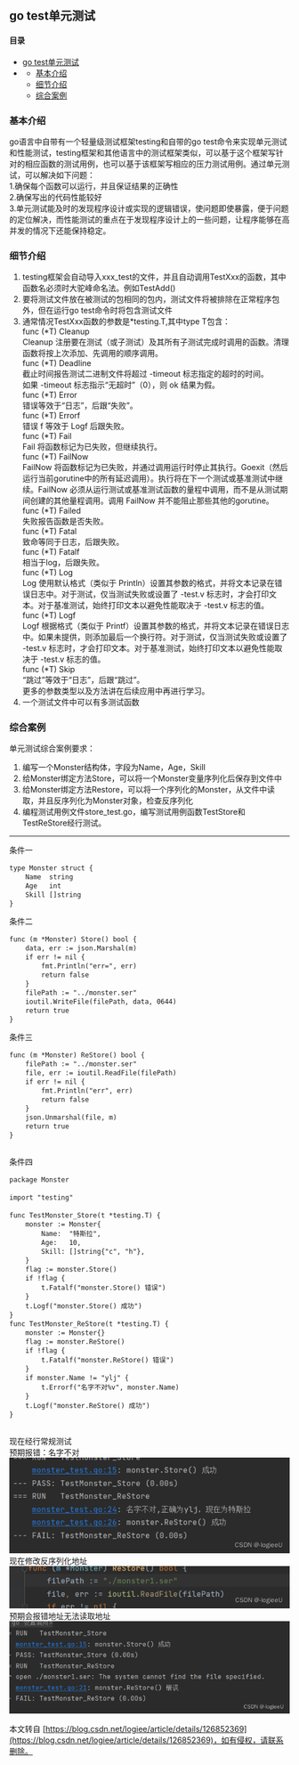  

[](https://blog.csdn.net/logiee/article/details/126852369)go test单元测试
---------------------------------------------------------------------

#### 目录

*   [go test单元测试](about:blank#go_test_0)
*   *   [基本介绍](about:blank#_3)
    *   [细节介绍](about:blank#_8)
    *   [综合案例](about:blank#_39)

### [](https://blog.csdn.net/logiee/article/details/126852369)基本介绍

go语言中自带有一个轻量级测试框架testing和自带的go test命令来实现单元测试和性能测试，testing框架和其他语言中的测试框架类似，可以基于这个框架写针对的相应函数的测试用例，也可以基于该框架写相应的压力测试用例。通过单元测试，可以解决如下问题：  
1.确保每个函数可以运行，并且保证结果的正确性  
2.确保写出的代码性能较好  
3.单元测试能及时的发现程序设计或实现的逻辑错误，使问题即使暴露，便于问题的定位解决，而性能测试的重点在于发现程序设计上的一些问题，让程序能够在高并发的情况下还能保持稳定。

### [](https://blog.csdn.net/logiee/article/details/126852369)细节介绍

1.  testing框架会自动导入xxx\_test的文件，并且自动调用TestXxx的函数，其中函数名必须时大驼峰命名法。例如TestAdd()
2.  要将测试文件放在被测试的包相同的包内，测试文件将被排除在正常程序包外，但在运行go test命令时将包含测试文件
3.  通常情况TestXxx函数的参数是\*testing.T,其中type T包含：  
    func (\*T) Cleanup  
    Cleanup 注册要在测试（或子测试）及其所有子测试完成时调用的函数。清理函数将按上次添加、先调用的顺序调用。  
    func (\*T) Deadline  
    截止时间报告测试二进制文件将超过 -timeout 标志指定的超时的时间。  
    如果 -timeout 标志指示“无超时”（0），则 ok 结果为假。  
    func (\*T) Error  
    错误等效于“日志”，后跟“失败”。  
    func (\*T) Errorf  
    错误 f 等效于 Logf 后跟失败。  
    func (\*T) Fail  
    Fail 将函数标记为已失败，但继续执行。  
    func (\*T) FailNow  
    FailNow 将函数标记为已失败，并通过调用运行时停止其执行。Goexit（然后运行当前gorutine中的所有延迟调用）。执行将在下一个测试或基准测试中继续。FailNow 必须从运行测试或基准测试函数的量程中调用，而不是从测试期间创建的其他量程调用。调用 FailNow 并不能阻止那些其他的gorutine。  
    func (\*T) Failed  
    失败报告函数是否失败。  
    func (\*T) Fatal  
    致命等同于日志，后跟失败。  
    func (\*T) Fatalf  
    相当于log，后跟失败。  
    func (\*T) Log  
    Log 使用默认格式（类似于 Println）设置其参数的格式，并将文本记录在错误日志中。对于测试，仅当测试失败或设置了 -test.v 标志时，才会打印文本。对于基准测试，始终打印文本以避免性能取决于 -test.v 标志的值。  
    func (\*T) Logf  
    Logf 根据格式（类似于 Printf）设置其参数的格式，并将文本记录在错误日志中。如果未提供，则添加最后一个换行符。对于测试，仅当测试失败或设置了 -test.v 标志时，才会打印文本。对于基准测试，始终打印文本以避免性能取决于 -test.v 标志的值。  
    func (\*T) Skip  
    “跳过”等效于“日志”，后跟“跳过”。  
    更多的参数类型以及方法讲在后续应用中再进行学习。
4.  一个测试文件中可以有多测试函数

### [](https://blog.csdn.net/logiee/article/details/126852369)综合案例

单元测试综合案例要求：

1.  编写一个Monster结构体，字段为Name，Age，Skill
2.  给Monster绑定方法Store，可以将一个Monster变量序列化后保存到文件中
3.  给Monster绑定方法Restore，可以将一个序列化的Monster，从文件中读取，并且反序列化为Monster对象，检查反序列化
4.  编程测试用例文件store\_test.go，编写测试用例函数TestStore和TestReStore经行测试。

* * *

条件一

```
type Monster struct {
	Name  string
	Age   int
	Skill []string
}

```

条件二

```
func (m *Monster) Store() bool {
	data, err := json.Marshal(m)
	if err != nil {
		fmt.Println("err=", err)
		return false
	}
	filePath := "../monster.ser"
	ioutil.WriteFile(filePath, data, 0644)
	return true
}

```

条件三

```
func (m *Monster) ReStore() bool {
	filePath := "../monster.ser"
	file, err := ioutil.ReadFile(filePath)
	if err != nil {
		fmt.Println("err", err)
		return false
	}
	json.Unmarshal(file, m)
	return true
}


```

条件四

```
package Monster

import "testing"

func TestMonster_Store(t *testing.T) {
	monster := Monster{
		Name:  "特斯拉",
		Age:   10,
		Skill: []string{"c", "h"},
	}
	flag := monster.Store()
	if !flag {
		t.Fatalf("monster.Store() 错误")
	}
	t.Logf("monster.Store() 成功")
}
func TestMonster_ReStore(t *testing.T) {
	monster := Monster{}
	flag := monster.ReStore()
	if !flag {
		t.Fatalf("monster.ReStore() 错误")
	}
	if monster.Name != "ylj" {
		t.Errorf("名字不对%v", monster.Name)
	}
	t.Logf("monster.ReStore() 成功")
}


```

现在经行常规测试  
预期报错：名字不对  
![在这里插入图片描述](assets/f46214192ccf976de34ce78aeb3fa88e.png)  
现在修改反序列化地址  
![在这里插入图片描述](assets/4e974730b3b49098d97a5a10a5091f9a.png)  
预期会报错地址无法读取地址  
![在这里插入图片描述](assets/9e1dcf3763e666183396c15adbf92a0b.png)

 

  

本文转自 [https://blog.csdn.net/logiee/article/details/126852369](https://blog.csdn.net/logiee/article/details/126852369)，如有侵权，请联系删除。